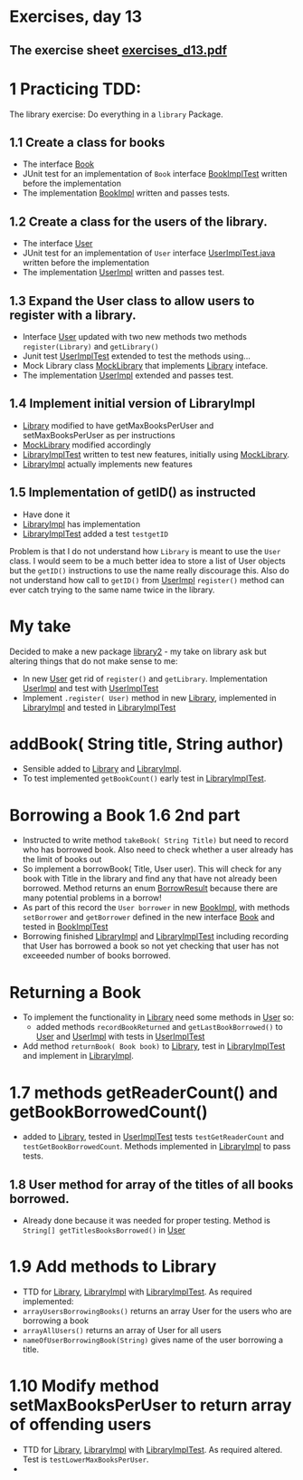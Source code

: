 # Exercises, day 13

## The exercise sheet [exercises_d13.pdf](exercises_d13.pdf) 

# 1 Practicing TDD:

The library exercise: Do everything in a `library` Package.

## 1.1 Create a class for books
* The interface [Book](src/library/Book.java)
* JUnit test for an implementation of `Book` interface [BookImplTest](src/library/BookImplTest.java) written
  before the implementation
* The implementation [BookImpl](src/library/BookImpl.java) written and passes tests.


## 1.2 Create a class for the users of the library.
* The interface [User](src/library/User.java)
* JUnit test for an implementation of `User` interface [UserImplTest.java](src/library/UserImplTest.java) written
  before the implementation
* The implementation [UserImpl](src/library/UserImpl.java) written and passes test.

## 1.3 Expand the User class to allow users to register with a library.
* Interface [User](src/library/User.java) updated with two new methods
  two methods `register(Library)` and `getLibrary()`
* Junit test [UserImplTest](src/library/UserImplTest.java) extended to test the methods using...
* Mock Library class [MockLibrary](src/library/MockLibrary.java) that implements [Library](src/library/Library.java)
  inteface.
* The implementation [UserImpl](src/library/UserImpl.java) extended and passes test.


## 1.4 Implement initial version of LibraryImpl
* [Library](src/library/Library.java) modified to have getMaxBooksPerUser and setMaxBooksPerUser as per instructions
* [MockLibrary](src/library/MockLibrary.java) modified accordingly
* [LibraryImplTest](src/library/LibraryImplTest.java) written to test new features, initially using [MockLibrary](src/library/MockLibrary.java).
* [LibraryImpl](src/library/LibraryImpl.java) actually implements new features


## 1.5 Implementation of getID() as instructed
* Have done it
* [LibraryImpl](src/library/LibraryImpl.java) has implementation
* [LibraryImplTest](src/library/LibraryImplTest.java) added a test `testgetID`

Problem is that I do not understand how `Library` is meant to use the `User` class. I would
seem to be a much better idea to store a list of User objects but the `getID()` instructions
to use the name really discourage this. Also do not understand how call to `getID()` from  [UserImpl](src/library/UserImpl.java)
`register()` method can ever catch trying to the same name twice in the library.

 
# My take
Decided to make a new package [library2](src/library2) - my take on library
ask but altering things that do not make sense to me:
* In new [User](src/library2/User.java) get rid of `register()` and `getLibrary`. Implementation
  [UserImpl](src/library2/UserImpl.java) and test with [UserImplTest](src/library2/UserImplTest.java)
*  Implement `.register( User)` method in new [Library](src/library2/Library.java), implemented in
  [LibraryImpl](src/library2/LibraryImpl.java) and tested in [LibraryImplTest](src/library2/LibraryImplTest.java)


# addBook( String title, String author)
* Sensible added to  [Library](src/library2/Library.java) and [LibraryImpl](src/library2/LibraryImpl.java).    
* To test implemented `getBookCount()` early test in [LibraryImplTest](src/library2/LibraryImplTest.java).


# Borrowing a Book 1.6 2nd part
* Instructed to write method `takeBook( String Title)` but need to record who has borrowed
  book. Also need to check whether a user already has the limit of books out 
* So implement a borrowBook( Title, User user). This will check for any book with Title
  in the library and find any that have not already been borrowed. Method returns an enum
  [BorrowResult](src/library2/BorrowResult.java) because there are many potential problems
  in a borrow!
* As part of this record the `User borrower` in new [BookImpl](src/library2/BookImpl.java),
  with methods `setBorrower` and `getBorrower` defined in the new interface  [Book](src/library2/Book.java)
  and tested in  [BookImplTest](src/library2/BookImplTest.java)
* Borrowing finished [LibraryImpl](src/library2/LibraryImpl.java) and  [LibraryImplTest](src/library2/LibraryImplTest.java)
  including recording that User has borrowed a book so not yet checking that user has not exceeeded number of books borrowed.
  

# Returning a Book
* To implement the functionality in  [Library](src/library2/Library.java) need some methods in [User](src/library2/User.java) so:
  * added methods `recordBookReturned` and `getLastBookBorrowed()` to [User](src/library2/User.java) and
  [UserImpl](src/library2/UserImpl.java) with tests in  [UserImplTest](src/library2/UserImplTest.java)
* Add method `returnBook( Book book)` to [Library](src/library2/Library.java), test in [LibraryImplTest](src/library2/LibraryImplTest.java) and
  implement in [LibraryImpl](src/library2/LibraryImpl.java).

# 1.7 methods getReaderCount() and getBookBorrowedCount()
* added to [Library](src/library2/Library.java), tested in   [UserImplTest](src/library2/UserImplTest.java) tests
`testGetReaderCount` and `testGetBookBorrowedCount`. Methods implemented in [LibraryImpl](src/library2/LibraryImpl.java)
to pass tests.

## 1.8 User method for array of the titles of all books borrowed.
* Already done because it was needed for proper testing. Method is
`String[] getTitlesBooksBorrowed()` in [User](src/library2/User.java)

# 1.9 Add methods to Library
* TTD for [Library](src/library2/Library.java), [LibraryImpl](src/library2/LibraryImpl.java)
with  [LibraryImplTest](src/library2/LibraryImplTest.java). As required implemented:
* `arrayUsersBorrowingBooks()`  returns an array User for the users who are borrowing a book
* `arrayAllUsers()` returns an array of User for all users
* `nameOfUserBorrowingBook(String)` gives name of the user borrowing a title.

# 1.10 Modify method setMaxBooksPerUser to return array of offending users
* TTD for [Library](src/library2/Library.java), [LibraryImpl](src/library2/LibraryImpl.java)
with  [LibraryImplTest](src/library2/LibraryImplTest.java). As required altered. Test
is `testLowerMaxBooksPerUser`. 
*

